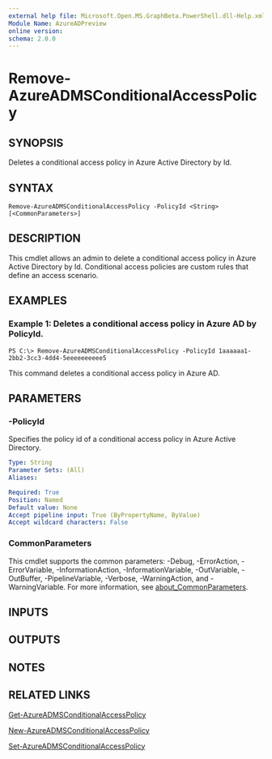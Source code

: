 ```yaml
---
external help file: Microsoft.Open.MS.GraphBeta.PowerShell.dll-Help.xml
Module Name: AzureADPreview
online version:
schema: 2.0.0
---
```


# Remove-AzureADMSConditionalAccessPolicy

## SYNOPSIS
Deletes a conditional access policy in Azure Active Directory by Id.

## SYNTAX

```
Remove-AzureADMSConditionalAccessPolicy -PolicyId <String> [<CommonParameters>]
```

## DESCRIPTION
This cmdlet allows an admin to delete a conditional access policy in Azure Active Directory by Id.
Conditional access policies are custom rules that define an access scenario.

## EXAMPLES

### Example 1: Deletes a conditional access policy in Azure AD by PolicyId.
```
PS C:\> Remove-AzureADMSConditionalAccessPolicy -PolicyId 1aaaaaa1-2bb2-3cc3-4dd4-5eeeeeeeeee5
```

This command deletes a conditional access policy in Azure AD.

## PARAMETERS

### -PolicyId
Specifies the policy id of a conditional access policy in Azure Active Directory.

```yaml
Type: String
Parameter Sets: (All)
Aliases:

Required: True
Position: Named
Default value: None
Accept pipeline input: True (ByPropertyName, ByValue)
Accept wildcard characters: False
```

### CommonParameters
This cmdlet supports the common parameters: -Debug, -ErrorAction, -ErrorVariable, -InformationAction, -InformationVariable, -OutVariable, -OutBuffer, -PipelineVariable, -Verbose, -WarningAction, and -WarningVariable. For more information, see [about_CommonParameters](http://go.microsoft.com/fwlink/?LinkID=113216).

## INPUTS

## OUTPUTS

## NOTES
## RELATED LINKS

[Get-AzureADMSConditionalAccessPolicy]()

[New-AzureADMSConditionalAccessPolicy]()

[Set-AzureADMSConditionalAccessPolicy]()
